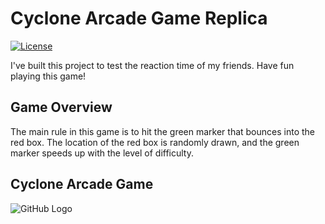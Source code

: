# Cyclone Arcade Game Replica

[![License](https://img.shields.io/badge/license-MIT-blue.svg)](LICENSE)

I've built this project to test the reaction time of my friends. Have fun playing this game!

## Game Overview

The main rule in this game is to hit the green marker that bounces into the red box. The location of the red box is randomly drawn, and the green marker speeds up with the level of difficulty. 

## Cyclone Arcade Game 
![GitHub Logo](https://i.redd.it/1ulyrrypses11.jpg)
